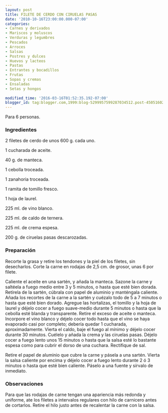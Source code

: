 ```yaml
---
layout: post
title: FILETE DE CERDO CON CIRUELAS PASAS
date: '2010-10-16T23:00:00.000-07:00'
categories:
- Carnes y derivados
- Mariscos y moluscos
- Verduras y legumbres
- Pescados
- Arroces
- Salsas
- Postres y dulces
- Huevos y lacteos
- Pastas
- Entrantes y bocadillos
- Frutas
- Sopas y cremas
- Ensaladas
- Setas y hongos
 
modified_time: '2016-03-16T01:52:35.192-07:00'
blogger_id: tag:blogger.com,1999:blog-5299957599287034512.post-450516020626530835
---
```


Para 6 personas.

<h3>Ingredientes</h3>

2 filetes de cerdo de unos 600 g. cada uno.

1 cucharada de aceite.

40 g. de manteca.

1 cebolla troceada.

1 zanahoria troceada.

1 ramita de tomillo fresco.

1 hoja de laurel.

225 ml. de vino blanco.

225 ml. de caldo de ternera.

225 ml. de crema espesa.

200 g. de ciruelas pasas descarozadas.

<h3>Preparación</h3>

Recorte la grasa y retire los tendones y la piel de los filetes, sin desecharlos. Corte la carne en rodajas de 2,5 cm. de grosor, unas 6 por filete.

Caliente el aceite en una sartén, y añada la manteca. Sazone la carne y saltéela a fuego medio entre 3 y 5 minutos, o hasta que esté bien dorada. Retírela de la sartén, cúbrala con papel de aluminio y manténgala caliente. Añada los recortes de la carne a la sartén y cuézalo todo de 5 a 7 minutos o hasta que esté bien dorado. Agregue las hortalizas, el tomillo y la hoja de laurel y déjelo cocer a fuego suave-medio durante 5 minutos o hasta que la cebolla esté blanda y transparente. Retire el exceso de aceite o manteca. Incorpore el vino blanco y déjelo cocer todo hasta que el vino se haya evaporado casi por completo; debería quedar 1 cucharada, aproximadamente. Vierta el caldo, baje el fuego al mínimo y déjelo cocer durante 30 minutos. Cuélelo y añada la crema y las ciruelas pasas. Déjelo cocer a fuego lento unos 15 minutos o hasta que la salsa esté lo bastante espesa como para cubrir el dorso de una cuchara. Rectifique de sal.

Retire el papel de aluminio que cubre la carne y pásela a una sartén. Vierta la salsa caliente por encima y déjelo cocer a fuego lento durante 2 ó 3 minutos o hasta que esté bien caliente. Páselo a una fuente y sírvalo de inmediato.

<h3>Observaciones</h3>

Para que las rodajas de carne tengan una apariencia más redonda y uniforme, ate los filetes a intervalos regulares con hilo de carnicero antes de cortarlos. Retire el hilo justo antes de recalentar la carne con la salsa.

